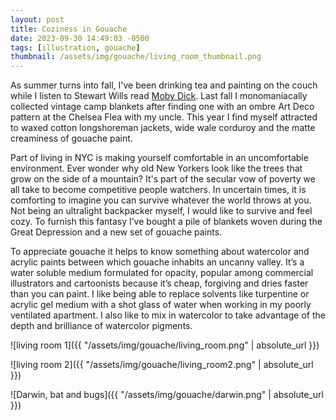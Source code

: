 ```yaml
---
layout: post
title: Coziness in Gouache
date: 2023-09-30 14:49:03 -0500
tags: [illustration, gouache]
thumbnail: /assets/img/gouache/living_room_thumbnail.png
---
```


As summer turns into fall, I've been drinking tea and painting on the couch while I listen to Stewart Wills read [Moby Dick](https://librivox.org/moby-dick-by-herman-melville/). Last fall I monomaniacally collected vintage camp blankets after finding one with an ombre Art Deco pattern at the Chelsea Flea with my uncle. This year I find myself attracted to waxed cotton longshoreman jackets, wide wale corduroy and the matte creaminess of gouache paint.

Part of living in NYC is making yourself comfortable in an uncomfortable environment. Ever wonder why old New Yorkers look like the trees that grow on the side of a mountain? It's part of the secular vow of poverty we all take to become competitive people watchers. In uncertain times, it is comforting to imagine you can survive whatever the world throws at you. Not being an ultralight backpacker myself, I would like to survive and feel cozy. To furnish this fantasy I’ve bought a pile of blankets woven during the Great Depression and a new set of gouache paints.

To appreciate gouache it helps to know something about watercolor and acrylic paints between which gouache inhabits an uncanny valley. It’s a water soluble medium formulated for opacity, popular among commercial illustrators and cartoonists because it’s cheap, forgiving and dries faster than you can paint. I like being able to replace solvents like turpentine or acrylic gel medium with a shot glass of water when working in my poorly ventilated apartment. I also like to mix in watercolor to take advantage of the depth and brilliance of watercolor pigments.

![living room 1]({{ "/assets/img/gouache/living_room.png" | absolute_url }})

![living room 2]({{ "/assets/img/gouache/living_room2.png" | absolute_url }})

![Darwin, bat and bugs]({{ "/assets/img/gouache/darwin.png" | absolute_url }})
